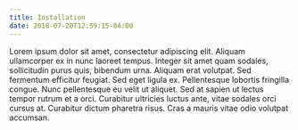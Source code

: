 ```yaml
---
title: Installation
date: 2018-07-20T12:59:15-04:00
---
```

Lorem ipsum dolor sit amet, consectetur adipiscing elit. Aliquam ullamcorper ex in nunc laoreet tempus. Integer sit amet quam sodales, sollicitudin purus quis, bibendum urna. Aliquam erat volutpat. Sed fermentum efficitur feugiat. Sed eget ligula ex. Pellentesque lobortis fringilla congue. Nunc pellentesque eu velit ut aliquet. Sed at sapien ut lectus tempor rutrum et a orci. Curabitur ultricies luctus ante, vitae sodales orci cursus at. Curabitur dictum pharetra risus. Cras a mauris vitae odio volutpat accumsan.